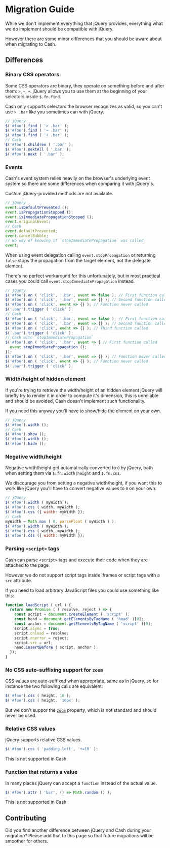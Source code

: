 
# Migration Guide

While we don't implement everything that jQuery provides, everything what we do implement should be compatible with jQuery.

However there are some minor differences that you should be aware about when migrating to Cash.

## Differences

### Binary CSS operators

Some CSS operators are binary, they operate on something before and after them: `>`, `~`, `+`. jQuery allows you to use them at the beginning of your selectors inside `$.fn.find`.

Cash only supports selectors the browser recognizes as valid, so you can't use `> .bar` like you sometimes can with jQuery.

```javascript
// jQuery
$('#foo').find ( '> .bar' );
$('#foo').find ( '~ .bar' );
$('#foo').find ( '+ .bar' );
// Cash
$('#foo').children ( '.bar' );
$('#foo').nextAll ( '.bar' );
$('#foo').next ( '.bar' );
```

### Events

Cash's event system relies heavily on the browser's underlying event system so there are some differences when comparing it with jQuery's.

Custom jQuery-provided methods are not available.

```javascript
// jQuery
event.isDefaultPrevented ();
event.isPropagationStopped ();
event.isImmediatePropagationStopped ();
event.originalEvent;
// Cash
event.defaultPrevented;
event.cancelBubble;
// No way of knowing if `stopImmediatePropagation` was called
event;
```

When using event delegation calling `event.stopPropagation` or returning `false` stops the propagation from the target element, not the delegate element.

There's no perfect workaround for this unfortunately, but in most practical cases you could call `event.stopImmediatePropagation` instead.

```javascript
// jQuery
$('#foo').on ( 'click', '.bar', event => false ); // First function called
$('#foo').on ( 'click', '.bar', event => {} ); // Second function called
$('#foo').on ( 'click', event => {} ); // Function never called
$('.bar').trigger ( 'click' );
// Cash
$('#foo').on ( 'click', '.bar', event => false ); // First function called
$('#foo').on ( 'click', '.bar', event => {} ); // Second function called
$('#foo').on ( 'click', event => {} ); // Third function called
$('.bar').trigger ( 'click' );
// Cash with `stopImmediatePropagation`
$('#foo').on ( 'click', '.bar', event => { // First function called
  event.stopImmediatePropagation ();
});
$('#foo').on ( 'click', '.bar', event => {} ); // Function never called
$('#foo').on ( 'click', event => {} ); // Function never called
$('.bar').trigger ( 'click' );
```

### Width/height of hidden element

If you're trying to retrieve the width/height of an hidden element jQuery will briefly try to render it in order to compute it's dimension, this is unreliable and should be avoided, Cash doesn't implement such functionality.

If you need this anyway you'll have to show/hide the element on your own.

```javascript
// jQuery
$('#foo').width ();
// Cash
$('#foo').show ();
$('#foo').width ();
$('#foo').hide ();
```

### Negative width/height

Negative width/height get automatically converted to `0` by jQuery, both when setting them via `$.fn.width|height` and `$.fn.css`.

We discourage you from setting a negative width/height, if you want this to work like jQuery you'll have to convert negative values to `0` on your own.

```javascript
// jQuery
$('#foo').width ( myWidth );
$('#foo').css ( width, myWidth );
$('#foo').css ({ width: myWidth });
// Cash
myWidth = Math.max ( 0, parseFloat ( myWidth ) );
$('#foo').width ( myWidth );
$('#foo').css ( width, myWidth );
$('#foo').css ({ width: myWidth });
```

### Parsing `<script>` tags

Cash can parse `<script>` tags and execute their code when they are attached to the page.

However we do not support script tags inside iframes or script tags with a `src` attribute.

If you need to load arbitrary JavaScript files you could use something like this:

```javascript
function loadScript ( url ) {
  return new Promise ( ( resolve, reject ) => {
    const script = document.createElement ( 'script' );
    const head = document.getElementsByTagName ( 'head' )[0];
    const anchor = document.getElementsByTagName ( 'script' )[0];
    script.async = true;
    script.onload = resolve;
    script.onerror = reject;
    script.src = url;
    head.insertBefore ( script, anchor );
  });
}
```

### No CSS auto-suffixing support for `zoom`

CSS values are auto-suffixed when appropriate, same as in jQuery, so for instance the two following calls are equivalent:

```javascript
$('#foo').css ( height, 10 );
$('#foo').css ( height, '10px' );
```

But we don't suppor the [`zoom`](https://developer.mozilla.org/en-US/docs/Web/CSS/zoom) property, which is not standard and should never be used.

### Relative CSS values

jQuery supports relative CSS values.

```javascript
$('#foo').css ( 'padding-left', '+=10' );
```

This is not supported in Cash.

### Function that returns a value

In many places jQuery can accept a `function` instead of the actual value.

```javascript
$('#foo').attr ( 'bar', () => Math.random () );
```

This is not supported in Cash.

## Contributing

Did you find another difference between jQuery and Cash during your migration? Please add that to this page so that future migrations will be smoother for others.
